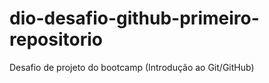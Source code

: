 # dio-desafio-github-primeiro-repositorio
Desafio de projeto do bootcamp (Introdução ao Git/GitHub)
